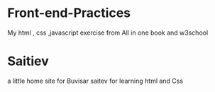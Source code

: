 # Front-end-Practices
My html , css ,javascript exercise from All in one book and w3school
# Saitiev 
a little home site for Buvisar saitev for learning html and Css
